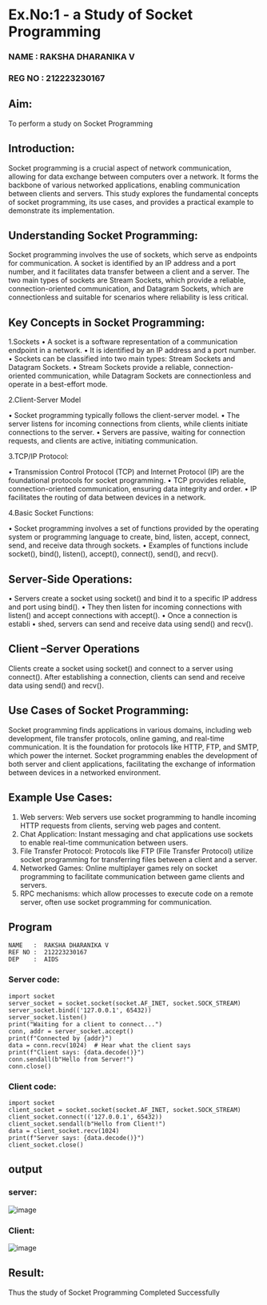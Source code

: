# Ex.No:1 - a Study of Socket Programming
### NAME : RAKSHA DHARANIKA V
### REG NO : 212223230167
## Aim: 
To perform a study on Socket Programming
## Introduction:
Socket programming is a crucial aspect of network communication, allowing for data exchange between computers over a network. It forms the backbone of various networked applications, enabling communication between clients and servers. This study explores the fundamental concepts of socket programming, its use cases, and provides a practical example to demonstrate its implementation.
## Understanding Socket Programming:
Socket programming involves the use of sockets, which serve as endpoints for communication. A socket is identified by an IP address and a port number, and it facilitates data transfer between a client and a server. The two main types of sockets are Stream Sockets, which provide a reliable, connection-oriented communication, and Datagram Sockets, which are connectionless and suitable for scenarios where reliability is less critical.
## Key Concepts in Socket Programming:
1.Sockets
•	A socket is a software representation of a communication endpoint in a network.
•	It is identified by an IP address and a port number.
•	Sockets can be classified into two main types: Stream Sockets and Datagram Sockets.
•	Stream Sockets provide a reliable, connection-oriented communication, while Datagram Sockets are connectionless and operate in a best-effort mode.

2.Client-Server Model

•	Socket programming typically follows the client-server model.
•	The server listens for incoming connections from clients, while clients initiate connections to the server.
•	Servers are passive, waiting for connection requests, and clients are active, initiating communication.

3.TCP/IP Protocol:

•	Transmission Control Protocol (TCP) and Internet Protocol (IP) are the foundational protocols for socket programming.
•	TCP provides reliable, connection-oriented communication, ensuring data integrity and order.
•	IP facilitates the routing of data between devices in a network.

4.Basic Socket Functions:

•	Socket programming involves a set of functions provided by the operating system or programming language to create, bind, listen, accept, connect, send, and receive data through sockets.
•	Examples of functions include socket(), bind(), listen(), accept(), connect(), send(), and recv().

## Server-Side Operations:

• Servers create a socket using socket() and bind it to a specific IP address and port using bind().
•	They then listen for incoming connections with listen() and accept connections with accept().
•	Once a connection is establi
•	shed, servers can send and receive data using send() and recv().

## Client –Server Operations

Clients create a socket using socket() and connect to a server using connect().
After establishing a connection, clients can send and receive data using send() and recv().

## Use Cases of Socket Programming:
Socket programming finds applications in various domains, including web development, file transfer protocols, online gaming, and real-time communication. It is the foundation for protocols like HTTP, FTP, and SMTP, which power the internet. Socket programming enables the development of both server and client applications, facilitating the exchange of information between devices in a networked environment.
## Example Use Cases:

1.	Web servers: Web servers use socket programming to handle incoming HTTP requests from clients, serving web pages and content.
2.	Chat Application: Instant messaging and chat applications use sockets to enable real-time communication between users.
3.	File Transfer Protocol: Protocols like FTP (File Transfer Protocol) utilize socket programming for transferring files between a client and a server.
4.	Networked Games: Online multiplayer games rely on socket programming to facilitate communication between game clients and servers.
5.	RPC mechanisms: which allow processes to execute code on a remote server, often use socket programming for communication.

## Program
```
NAME   :  RAKSHA DHARANIKA V
REF NO :  212223230167
DEP    :  AIDS
```
### Server code:
```
import socket
server_socket = socket.socket(socket.AF_INET, socket.SOCK_STREAM)
server_socket.bind(('127.0.0.1', 65432))
server_socket.listen()
print("Waiting for a client to connect...")
conn, addr = server_socket.accept()
print(f"Connected by {addr}")
data = conn.recv(1024)  # Hear what the client says
print(f"Client says: {data.decode()}") 
conn.sendall(b"Hello from Server!")  
conn.close()
```
### Client code:
```
import socket
client_socket = socket.socket(socket.AF_INET, socket.SOCK_STREAM)
client_socket.connect(('127.0.0.1', 65432))
client_socket.sendall(b"Hello from Client!")  
data = client_socket.recv(1024)  
print(f"Server says: {data.decode()}")  
client_socket.close()
```
## output
### server:


![image](https://github.com/user-attachments/assets/6894d15e-ea95-4ed4-a8ee-eaa1bab1f169)


### Client:
![image](https://github.com/user-attachments/assets/7f8dc496-4e8b-4917-95aa-df0a051f3963)

## Result:
Thus the study of Socket Programming Completed Successfully

